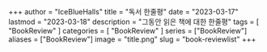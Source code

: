 +++
author = "IceBlueHalls"
title = "독서 한줄평"
date = "2023-03-17"
lastmod = "2023-03-18"
description = "그동안 읽은 책에 대한 한줄평"
tags = [
    "BookReview"
]
categories = [
    "BookReview"
]
series = ["BookReview"]
aliases = ["BookReview"]
image = "title.png"
slug = "book-reviewlist"
+++